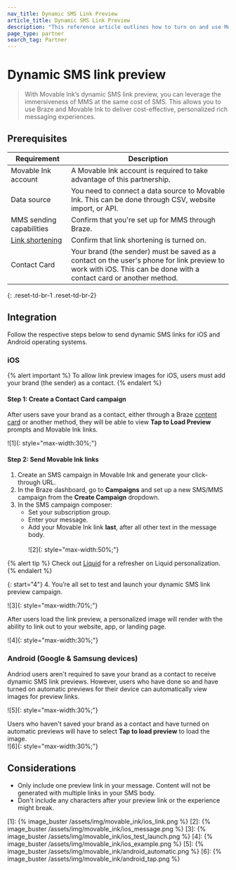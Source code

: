 ```yaml
---
nav_title: Dynamic SMS Link Preview
article_title: Dynamic SMS Link Preview
description: "This reference article outlines how to turn on and use Movable Ink's SMS link preview feature."
page_type: partner
search_tag: Partner
---
```


# Dynamic SMS link preview

> With Movable Ink’s dynamic SMS link preview, you can leverage the immersiveness of MMS at the same cost of SMS. This allows you to use Braze and Movable Ink to deliver cost-effective, personalized rich messaging experiences.

## Prerequisites

| Requirement | Description |
| --- | --- |
| Movable Ink account | A Movable Ink account is required to take advantage of this partnership. |
| Data source | You need to connect a data source to Movable Ink. This can be done through CSV, website import, or API. |
| MMS sending capabilities | Confirm that you're set up for MMS through Braze.
| [Link shortening]({{site.baseurl}}/user_guide/message_building_by_channel/sms/campaign/link_shortening/) | Confirm that link shortening is turned on. | 
| Contact Card | Your brand (the sender) must be saved as a contact on the user's phone for link preview to work with iOS. This can be done with a contact card or another method. |
{: .reset-td-br-1 .reset-td-br-2}

## Integration

Follow the respective steps below to send dynamic SMS links for iOS and Android operating systems.

### iOS

{% alert important %}
To allow link preview images for iOS, users must add your brand (the sender) as a contact.
{% endalert %}

#### Step 1: Create a Contact Card campaign

After users save your brand as a contact, either through a Braze [content card]({{site.baseurl}}/user_guide/message_building_by_channel/sms/mms/contact_card/) or another method, they will be able to view **Tap to Load Preview** prompts and Movable Ink links.

![1]{: style="max-width:30%;"}

#### Step 2: Send Movable Ink links

1. Create an SMS campaign in Movable Ink and generate your click-through URL.
2. In the Braze dashboard, go to **Campaigns** and set up a new SMS/MMS campaign from the **Create Campaign** dropdown.
3. In the SMS campaign composer:
    - Set your subscription group.
    - Enter your message.
    - Add your Movable Ink link **last**, after all other text in the message body. <br><br>![2]{: style="max-width:50%;"}

{% alert tip %}
Check out [Liquid]({{site.baseurl}}/user_guide/personalization_and_dynamic_content/liquid/using_liquid/) for a refresher on Liquid personalization.  
{% endalert %}

{: start="4"}
4. You’re all set to test and launch your dynamic SMS link preview campaign.

![3]{: style="max-width:70%;"}

After users load the link preview, a personalized image will render with the ability to link out to your website, app, or landing page.

![4]{: style="max-width:30%;"}

### Android (Google & Samsung devices)

Andriod users aren't required to save your brand as a contact to receive dynamic SMS link previews. However, users who have done so and have turned on automatic previews for their device can automatically view images for preview links.

![5]{: style="max-width:30%;"}

Users who haven't saved your brand as a contact and have turned on automatic previews will have to select **Tap to load preview** to load the image. <br>![6]{: style="max-width:30%;"}

## Considerations

- Only include one preview link in your message. Content will not be generated with multiple links in your SMS body. 
- Don't include any characters after your preview link or the experience might break.


[1]: {% image_buster /assets/img/movable_ink/ios_link.png %}
[2]: {% image_buster /assets/img/movable_ink/ios_message.png %}
[3]: {% image_buster /assets/img/movable_ink/ios_test_launch.png %}
[4]: {% image_buster /assets/img/movable_ink/ios_example.png %}
[5]: {% image_buster /assets/img/movable_ink/android_automatic.png %}
[6]: {% image_buster /assets/img/movable_ink/android_tap.png %}
